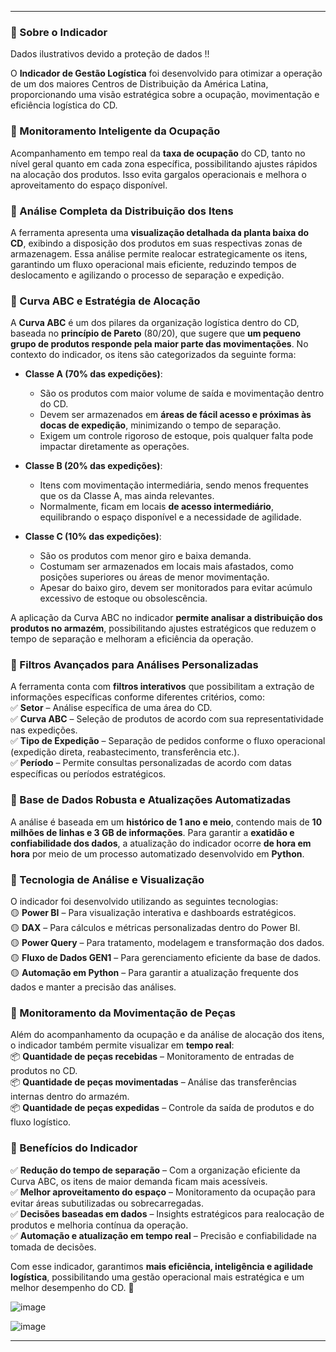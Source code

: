 
---

### **📌 Sobre o Indicador**  

Dados ilustrativos devido a proteção de dados !!

O **Indicador de Gestão Logística** foi desenvolvido para otimizar a operação de um dos maiores Centros de Distribuição da América Latina, proporcionando uma visão estratégica sobre a ocupação, movimentação e eficiência logística do CD.  

### **🔹 Monitoramento Inteligente da Ocupação**  
Acompanhamento em tempo real da **taxa de ocupação** do CD, tanto no nível geral quanto em cada zona específica, possibilitando ajustes rápidos na alocação dos produtos. Isso evita gargalos operacionais e melhora o aproveitamento do espaço disponível.  

### **🔹 Análise Completa da Distribuição dos Itens**  
A ferramenta apresenta uma **visualização detalhada da planta baixa do CD**, exibindo a disposição dos produtos em suas respectivas zonas de armazenagem. Essa análise permite realocar estrategicamente os itens, garantindo um fluxo operacional mais eficiente, reduzindo tempos de deslocamento e agilizando o processo de separação e expedição.  

### **🔹 Curva ABC e Estratégia de Alocação**  
A **Curva ABC** é um dos pilares da organização logística dentro do CD, baseada no **princípio de Pareto** (80/20), que sugere que **um pequeno grupo de produtos responde pela maior parte das movimentações**. No contexto do indicador, os itens são categorizados da seguinte forma:  

- **Classe A (70% das expedições)**:  
  - São os produtos com maior volume de saída e movimentação dentro do CD.  
  - Devem ser armazenados em **áreas de fácil acesso e próximas às docas de expedição**, minimizando o tempo de separação.  
  - Exigem um controle rigoroso de estoque, pois qualquer falta pode impactar diretamente as operações.  

- **Classe B (20% das expedições)**:  
  - Itens com movimentação intermediária, sendo menos frequentes que os da Classe A, mas ainda relevantes.  
  - Normalmente, ficam em locais **de acesso intermediário**, equilibrando o espaço disponível e a necessidade de agilidade.  

- **Classe C (10% das expedições)**:  
  - São os produtos com menor giro e baixa demanda.  
  - Costumam ser armazenados em locais mais afastados, como posições superiores ou áreas de menor movimentação.  
  - Apesar do baixo giro, devem ser monitorados para evitar acúmulo excessivo de estoque ou obsolescência.  

A aplicação da Curva ABC no indicador **permite analisar a distribuição dos produtos no armazém**, possibilitando ajustes estratégicos que reduzem o tempo de separação e melhoram a eficiência da operação.  

### **🔹 Filtros Avançados para Análises Personalizadas**  
A ferramenta conta com **filtros interativos** que possibilitam a extração de informações específicas conforme diferentes critérios, como:  
✅ **Setor** – Análise específica de uma área do CD.  
✅ **Curva ABC** – Seleção de produtos de acordo com sua representatividade nas expedições.  
✅ **Tipo de Expedição** – Separação de pedidos conforme o fluxo operacional (expedição direta, reabastecimento, transferência etc.).  
✅ **Período** – Permite consultas personalizadas de acordo com datas específicas ou períodos estratégicos.  

### **🔹 Base de Dados Robusta e Atualizações Automatizadas**  
A análise é baseada em um **histórico de 1 ano e meio**, contendo mais de **10 milhões de linhas e 3 GB de informações**. Para garantir a **exatidão e confiabilidade dos dados**, a atualização do indicador ocorre **de hora em hora** por meio de um processo automatizado desenvolvido em **Python**.  

### **🔹 Tecnologia de Análise e Visualização**  
O indicador foi desenvolvido utilizando as seguintes tecnologias:  
🟡 **Power BI** – Para visualização interativa e dashboards estratégicos.  
🟡 **DAX** – Para cálculos e métricas personalizadas dentro do Power BI.  
🟡 **Power Query** – Para tratamento, modelagem e transformação dos dados.  
🟡 **Fluxo de Dados GEN1** – Para gerenciamento eficiente da base de dados.  
🟡 **Automação em Python** – Para garantir a atualização frequente dos dados e manter a precisão das análises.  

### **🔹 Monitoramento da Movimentação de Peças**  
Além do acompanhamento da ocupação e da análise de alocação dos itens, o indicador também permite visualizar em **tempo real**:  
📦 **Quantidade de peças recebidas** – Monitoramento de entradas de produtos no CD.  
📦 **Quantidade de peças movimentadas** – Análise das transferências internas dentro do armazém.  
📦 **Quantidade de peças expedidas** – Controle da saída de produtos e do fluxo logístico.  

### **🔹 Benefícios do Indicador**  
✅ **Redução do tempo de separação** – Com a organização eficiente da Curva ABC, os itens de maior demanda ficam mais acessíveis.  
✅ **Melhor aproveitamento do espaço** – Monitoramento da ocupação para evitar áreas subutilizadas ou sobrecarregadas.  
✅ **Decisões baseadas em dados** – Insights estratégicos para realocação de produtos e melhoria contínua da operação.  
✅ **Automação e atualização em tempo real** – Precisão e confiabilidade na tomada de decisões.  

Com esse indicador, garantimos **mais eficiência, inteligência e agilidade logística**, possibilitando uma gestão operacional mais estratégica e um melhor desempenho do CD. 🚀  

![image](https://github.com/user-attachments/assets/40ed960d-afb6-4c56-874b-7471c3d14980)

![image](https://github.com/user-attachments/assets/807365c8-6098-48d0-a658-eb81da1b4d0f)



---
